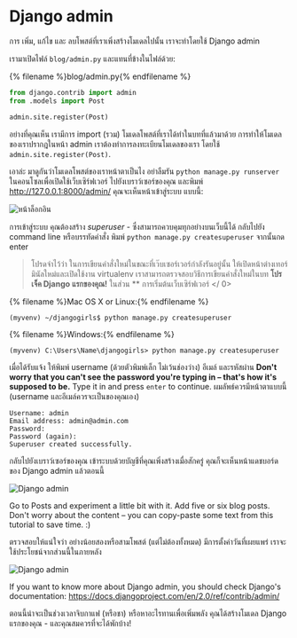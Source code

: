 # Django admin

การ เพิ่ม, แก้ไข และ ลบโพสต์ที่เราเพิ่งสร้างโมเดลไปนั้น เราจะทำโดยใช้ Django admin

เรามาเปิดไฟล์ `blog/admin.py` และแทนที่ข้างในไฟล์ด้วย:

{% filename %}blog/admin.py{% endfilename %}

```python
from django.contrib import admin
from .models import Post

admin.site.register(Post)
```

อย่างที่คุณเห็น เรามีการ import (รวม) โมเดลโพสต์ที่เราได้ทำในบทที่แล้วมาด้วย การทำให้โมเดลของเราปรากฎในหน้า admin เราต้องทำการลงทะเบียนโมเดลของเรา โดยใช้ `admin.site.register(Post)`.

เอาล่ะ มาดูกันว่าโมเดลโพสต์ของเราหน้าตาเป็นไง อย่าลืมรัน `python manage.py runserver` ในคอนโซลเพื่อเปิดใช้เว็บเซิร์ฟเวอร์ ไปยังเบราว์เซอร์ของคุณ และพิมพ์ http://127.0.0.1:8000/admin/ คุณจะเห็นหน้าเข้าสู่ระบบ แบบนี้:

![หน้าล็อกอิน](images/login_page2.png)

การเข้าสู่ระบบ คุณต้องสร้าง *superuser* - ซึ่งสามารถควบคุมทุกอย่างบนเว็บนี้ได้ กลับไปยัง command line หรือบรรทัดคำสั่ง พิมพ์ `python manage.py createsuperuser` จากนั้นกด enter

> โปรดจำไว้ว่า ในการเขียนคำสั่งใหม่ในขณะที่เว๊บเซอร์เวอร์กำลังรันอยู่นั้น ให้เปิดหน้าต่างเทอร์มินัลใหม่และเปิดใช้งาน virtualenv เราสามารถตรวจสอบวิธีการเขียนคำสั่งใหม่ในบท **โปรเจ็ค Django แรกของคุณ!** ในส่วน ** การเริ่มต้นเว็บเซิร์ฟเวอร์ </ 0></p> </blockquote> 
> 
> {% filename %}Mac OS X or Linux:{% endfilename %}
> 
>     (myvenv) ~/djangogirls$ python manage.py createsuperuser
>     
> 
> {% filename %}Windows:{% endfilename %}
> 
>     (myvenv) C:\Users\Name\djangogirls> python manage.py createsuperuser
>     
> 
> เมื่อได้รับแจ้ง ให้พิมพ์ username (ด้วยตัวพิมพ์เล็ก ไม่เว้นช่องว่าง) อีเมล์ และรหัสผ่าน **Don't worry that you can't see the password you're typing in – that's how it's supposed to be.** Type it in and press `enter` to continue. ผมลัพธ์ควรมีหน้าตาแบบนี้ (username และอีเมล์ควรจะเป็นของคุณเอง)
> 
>     Username: admin
>     Email address: admin@admin.com
>     Password:
>     Password (again):
>     Superuser created successfully.
>     
> 
> กลับไปยังเบราว์เซอร์ของคุณ เข้าระบบด้วยบัญชีที่คุณเพิ่งสร้างเมื่อสักครู่ คุณก็จะเห็นหน้าแดชบอร์ดของ Django admin แล้วตอนนี้
> 
> ![Django admin](images/django_admin3.png)
> 
> Go to Posts and experiment a little bit with it. Add five or six blog posts. Don't worry about the content – you can copy-paste some text from this tutorial to save time. :)
> 
> ตรวจสอบให้แน่ใจว่า อย่างน้อยสองหรือสามโพสต์ (แต่ไม่ต้องทั้งหมด) มีการตั้งค่าวันที่เผยแพร่ เราจะใช้ประโยชน์จากส่วนนี้ในภายหลัง
> 
> ![Django admin](images/edit_post3.png)
> 
> If you want to know more about Django admin, you should check Django's documentation: https://docs.djangoproject.com/en/2.0/ref/contrib/admin/
> 
> ตอนนี้น่าจะเป็นช่วงเวลาจิบกาแฟ (หรือชา) หรือหาอะไรทานเพื่อเพิ่มพลัง คุณได้สร้างโมเดล Django แรกของคุณ - และคุณสมควรที่จะได้พักบ้าง!